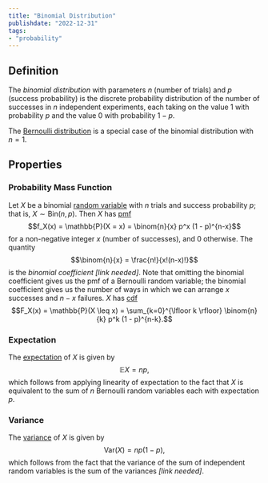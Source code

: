 ```yaml
---
title: "Binomial Distribution"
publishdate: "2022-12-31"
tags:
- "probability"
---
```


## Definition
The *binomial distribution* with parameters $n$ (number of trials) and $p$ (success probability) is the discrete probability distribution of the number of successes in $n$ independent experiments, each taking on the value 1 with probability $p$ and the value 0 with probability $1 - p$.

The [Bernoulli distribution](statistics/bernoulli-distribution.md) is a special case of the binomial distribution with $n = 1$.

## Properties
### Probability Mass Function
Let $X$ be a binomial [random variable](statistics/random-variable.md) with $n$ trials and success probability $p$; that is, $X \sim \text{Bin}(n, p)$. Then $X$ has [pmf](statistics/probability-mass-function.md)
$$f_X(x) = \mathbb{P}(X = x) = \binom{n}{x} p^x (1 - p)^{n-x}$$
for a non-negative integer $x$ (number of successes), and $0$ otherwise. The quantity
$$\binom{n}{x} = \frac{n!}{x!(n-x)!}$$
is the *binomial coefficient* *\[link needed\]*. Note that omitting the binomial coefficient gives us the pmf of a Bernoulli random variable; the binomial coefficient gives us the number of ways in which we can arrange $x$ successes and $n - x$ failures.
$X$ has [cdf](statistics/cumulative-distribution-function.md)
$$F_X(x) = \mathbb{P}(X \leq x) = \sum_{k=0}^{\lfloor k \rfloor} \binom{n}{k} p^k (1 - p)^{n-k}.$$

### Expectation
The [expectation](statistics/expectation.md) of $X$ is given by
$$\mathbb{E}X = np,$$
which follows from applying linearity of expectation to the fact that $X$ is equivalent to the sum of $n$ Bernoulli random variables each with expectation $p$.

### Variance
The [variance](statistics/variance.md) of $X$ is given by
$$\text{Var}(X) = np(1 - p),$$
which follows from the fact that the variance of the sum of independent random variables is the sum of the variances *\[link needed\]*.
